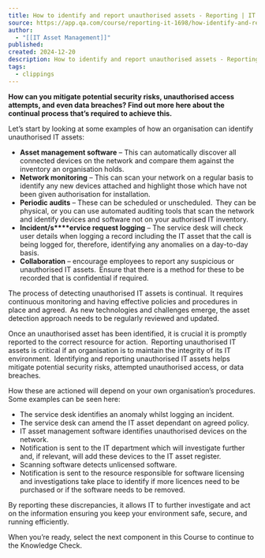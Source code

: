 ```yaml
---
title: How to identify and report unauthorised assets - Reporting | IT | Lesson | QA Platform
source: https://app.qa.com/course/reporting-it-1698/how-identify-and-report-unauthorised-assets/?context_id=13246&context_resource=lp
author:
  - "[[IT Asset Management]]"
published: 
created: 2024-12-20
description: How to identify and report unauthorised assets - Reporting | IT | lesson from QA Platform. Start learning today with our digital training solutions.
tags:
  - clippings
---
```

**How can you mitigate potential security risks, unauthorised access attempts, and even data breaches? Find out more here about the continual process that’s required to achieve this.** 

Let’s start by looking at some examples of how an organisation can identify unauthorised IT assets:  

- **Asset management software** – This can automatically discover all connected devices on the network and compare them against the inventory an organisation holds.
- **Network monitoring** – This can scan your network on a regular basis to identify any new devices attached and highlight those which have not been given authorisation for installation.
- **Periodic audits** – These can be scheduled or unscheduled.  They can be physical, or you can use automated auditing tools that scan the network and identify devices and software not on your authorised IT inventory.
- **Incident/s****ervice request logging** – The service desk will check user details when logging a record including the IT asset that the call is being logged for, therefore, identifying any anomalies on a day-to-day basis.
- **Collaboration** – encourage employees to report any suspicious or unauthorised IT assets.  Ensure that there is a method for these to be recorded that is confidential if required.

The process of detecting unauthorised IT assets is continual.  It requires continuous monitoring and having effective policies and procedures in place and agreed.  As new technologies and challenges emerge, the asset detection approach needs to be regularly reviewed and updated.  

Once an unauthorised asset has been identified, it is crucial it is promptly reported to the correct resource for action.  Reporting unauthorised IT assets is critical if an organisation is to maintain the integrity of its IT environment.  Identifying and reporting unauthorised IT assets helps mitigate potential security risks, attempted unauthorised access, or data breaches.  

How these are actioned will depend on your own organisation’s procedures. Some examples can be seen here:  

- The service desk identifies an anomaly whilst logging an incident.
- The service desk can amend the IT asset dependant on agreed policy.
- IT asset management software identifies unauthorised devices on the network.
- Notification is sent to the IT department which will investigate further and, if relevant, will add these devices to the IT asset register.
- Scanning software detects unlicensed software.
- Notification is sent to the resource responsible for software licensing and investigations take place to identify if more licences need to be purchased or if the software needs to be removed.

By reporting these discrepancies, it allows IT to further investigate and act on the information ensuring you keep your environment safe, secure, and running efficiently.  

When you’re ready, select the next component in this Course to continue to the Knowledge Check.